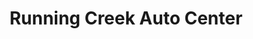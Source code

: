 ---
title: "Running Creek Auto Center"
url: /elizabeth/running-creek-auto-center/
shop: car repair
---